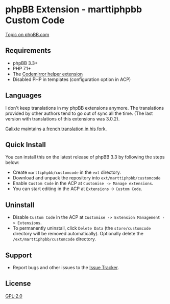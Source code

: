 # phpBB Extension - marttiphpbb Custom Code

[Topic on phpBB.com](https://www.phpbb.com/community/viewtopic.php?f=456&t=2275361)

## Requirements

* phpBB 3.3+
* PHP 7.1+
* The [Codemirror helper extension](https://github.com/marttiphpbb/phpbb-ext-codemirror)
* Disabled PHP in templates (configuration option in ACP)

## Languages

I don't keep translations in my phpBB extensions anymore. The translations provided by other authors tend to go out of sync all the time. (The last version with translations of this extensions was 3.0.2).

[Galixte](https://github.com/Galixte) maintains [a french translation in his fork](https://github.com/Galixte/phpbb-ext-customcode).

## Quick Install

You can install this on the latest release of phpBB 3.3 by following the steps below:

* Create `marttiphpbb/customcode` in the `ext` directory.
* Download and unpack the repository into `ext/marttiphpbb/customcode`
* Enable `Custom Code` in the ACP at `Customise -> Manage extensions`.
* You can start editing in the ACP at `Extensions` -> `Custom Code`.

## Uninstall

* Disable `Custom Code` in the ACP at `Customise -> Extension Management -> Extensions`.
* To permanently uninstall, click `Delete Data` (the `store/customcode` directory will be removed automatically). Optionally delete the `/ext/marttiphpbb/customcode` directory.

## Support

* Report bugs and other issues to the [Issue Tracker](https://github.com/marttiphpbb/phpbb-ext-customcode/issues).

## License

[GPL-2.0](license.txt)
